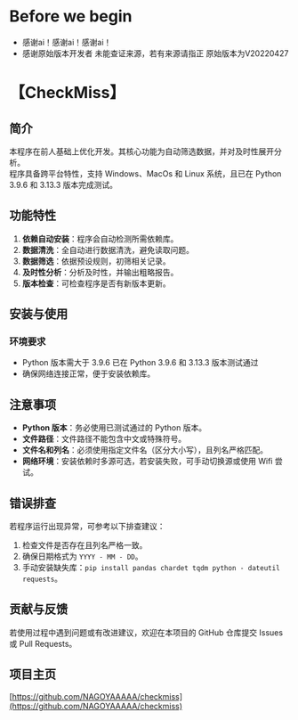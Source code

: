 # Before we begin
- 感谢ai！感谢ai！感谢ai！
- 感谢原始版本开发者
未能查证来源，若有来源请指正
原始版本为V20220427


# 【CheckMiss】

## 简介
本程序在前人基础上优化开发。其核心功能为自动筛选数据，并对及时性展开分析。  
程序具备跨平台特性，支持 Windows、MacOs 和 Linux 系统，且已在 Python 3.9.6 和 3.13.3 版本完成测试。

## 功能特性
1. **依赖自动安装**：程序会自动检测所需依赖库。
2. **数据清洗**：全自动进行数据清洗，避免读取问题。
3. **数据筛选**：依据预设规则，初筛相关记录。
4. **及时性分析**：分析及时性，并输出粗略报告。
5. **版本检查**：可检查程序是否有新版本更新。

## 安装与使用

### 环境要求
- Python 版本需大于 3.9.6
  已在 Python 3.9.6 和 3.13.3 版本测试通过
- 确保网络连接正常，便于安装依赖库。

## 注意事项
- **Python 版本**：务必使用已测试通过的 Python 版本。
- **文件路径**：文件路径不能包含中文或特殊符号。
- **文件名和列名**：必须使用指定文件名（区分大小写），且列名严格匹配。
- **网络环境**：安装依赖时多源可选，若安装失败，可手动切换源或使用 Wifi 尝试。

## 错误排查
若程序运行出现异常，可参考以下排查建议：
1. 检查文件是否存在且列名严格一致。
2. 确保日期格式为 `YYYY - MM - DD`。
3. 手动安装缺失库：`pip install pandas chardet tqdm python - dateutil requests`。

## 贡献与反馈
若使用过程中遇到问题或有改进建议，欢迎在本项目的 GitHub 仓库提交 Issues 或 Pull Requests。

## 项目主页
[https://github.com/NAGOYAAAAA/checkmiss](https://github.com/NAGOYAAAAA/checkmiss) 
